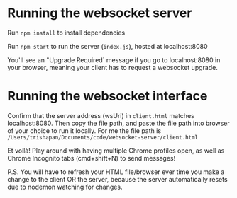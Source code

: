 # Running the websocket server
Run `npm install` to install dependencies

Run `npm start` to run the server (`index.js`), hosted at localhost:8080

You'll see an "Upgrade Required` message if you go to localhost:8080 in your browser, meaning your client has to request a websocket upgrade.

# Running the websocket interface
Confirm that the server address (wsUri) in `client.html` matches localhost:8080. Then copy the file path, and paste the file path into browser of your choice to run it locally. For me the file path is `/Users/trishapan/Documents/code/websocket-server/client.html`

Et voilà! Play around with having multiple Chrome profiles open, as well as Chrome Incognito tabs (cmd+shift+N) to send messages!

P.S. You will have to refresh your HTML file/browser ever time you make a change to the client OR the server, because the server automatically resets due to nodemon watching for changes.

<!-- Useful git notes: https://pow123.github.io/Getting-Started-Git/03-create/ -->
<!-- Use npm config notes: https://www.freecodecamp.org/news/full-stack-project-tutorial-create-a-notes-app-using-react-and-node-js/#part-2-create-the-backend -->
